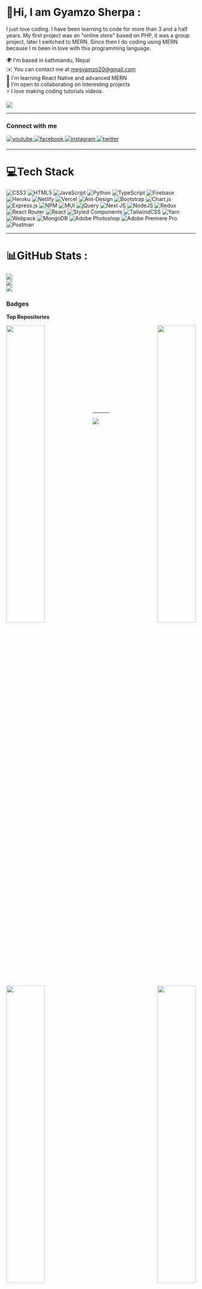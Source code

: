 # 💫Hi, I am Gyamzo Sherpa :
I just love coding. I have been learning to code for more than 3 and a half years. My first project was an "online store" based on PHP, it was a group project, later I switched to MERN. Since then I do coding using MERN because I m been in love with this programming language.

🌍  I'm based in kathmandu, Nepal <br/>
✉️  You can contact me at megyamzo20@gmail.com <br/>
🧠  I'm learning React Native and advanced MERN <br/>
🤝  I'm open to collaborating on Interesting projects <br/>
⚡  I love making coding tutorials videos.<br/>

<a href="https://www.github.com/gyamzosherpa" target="_blank" rel="noreferrer"><img
                  src="https://img.shields.io/github/followers/gyamzosherpa?logo=github&style=for-the-badge&color=84cc16&labelColor=581c87" /></a><br/>
                  <hr/>
                  
 <div align="left">
 <h3>Connect with me</h3>
<a href="https://www.youtube.com/channel/UCFnf2HwF3MgTJDl2vcc4DNw" target="_blank">
<img src=https://img.shields.io/badge/youtube-%23EE4831.svg?&style=for-the-badge&logo=youtube&logoColor=white alt=youtube style="margin-bottom: 5px;" />
</a>
<a href="https://www.facebook.com//gyamzo117/" target="_blank">
<img src=https://img.shields.io/badge/facebook-%232E87FB.svg?&style=for-the-badge&logo=facebook&logoColor=white alt=facebook style="margin-bottom: 5px;" />
</a>
<a href="https://www.instagram.com/gyamzo_sherpa/" target="_blank">
<img src=https://img.shields.io/badge/instagram-%23000000.svg?&style=for-the-badge&logo=instagram&logoColor=white alt=instagram style="margin-bottom: 5px;" />
</a>
<a href="https://twitter.com/MrGyamzo" target="_blank">
<img src=https://img.shields.io/badge/twitter-%2300acee.svg?&style=for-the-badge&logo=twitter&logoColor=white alt=twitter style="margin-bottom: 5px;" />
</a>  
</div> 
<hr/>


# 💻Tech Stack
![CSS3](https://img.shields.io/badge/css3-%231572B6.svg?style=for-the-badge&logo=css3&logoColor=white) ![HTML5](https://img.shields.io/badge/html5-%23E34F26.svg?style=for-the-badge&logo=html5&logoColor=white) ![JavaScript](https://img.shields.io/badge/javascript-%23323330.svg?style=for-the-badge&logo=javascript&logoColor=%23F7DF1E) ![Python](https://img.shields.io/badge/python-3670A0?style=for-the-badge&logo=python&logoColor=ffdd54) ![TypeScript](https://img.shields.io/badge/typescript-%23007ACC.svg?style=for-the-badge&logo=typescript&logoColor=white) ![Firebase](https://img.shields.io/badge/firebase-%23039BE5.svg?style=for-the-badge&logo=firebase) ![Heroku](https://img.shields.io/badge/heroku-%23430098.svg?style=for-the-badge&logo=heroku&logoColor=white) ![Netlify](https://img.shields.io/badge/netlify-%23000000.svg?style=for-the-badge&logo=netlify&logoColor=#00C7B7) ![Vercel](https://img.shields.io/badge/vercel-%23000000.svg?style=for-the-badge&logo=vercel&logoColor=white) ![Ant-Design](https://img.shields.io/badge/-AntDesign-%230170FE?style=for-the-badge&logo=ant-design&logoColor=white) ![Bootstrap](https://img.shields.io/badge/bootstrap-%23563D7C.svg?style=for-the-badge&logo=bootstrap&logoColor=white) ![Chart.js](https://img.shields.io/badge/chart.js-F5788D.svg?style=for-the-badge&logo=chart.js&logoColor=white) ![Express.js](https://img.shields.io/badge/express.js-%23404d59.svg?style=for-the-badge&logo=express&logoColor=%2361DAFB) ![NPM](https://img.shields.io/badge/NPM-%23000000.svg?style=for-the-badge&logo=npm&logoColor=white) ![MUI](https://img.shields.io/badge/MUI-%230081CB.svg?style=for-the-badge&logo=material-ui&logoColor=white) ![jQuery](https://img.shields.io/badge/jquery-%230769AD.svg?style=for-the-badge&logo=jquery&logoColor=white) ![Next JS](https://img.shields.io/badge/Next-black?style=for-the-badge&logo=next.js&logoColor=white) ![NodeJS](https://img.shields.io/badge/node.js-6DA55F?style=for-the-badge&logo=node.js&logoColor=white) ![Redux](https://img.shields.io/badge/redux-%23593d88.svg?style=for-the-badge&logo=redux&logoColor=white) ![React Router](https://img.shields.io/badge/React_Router-CA4245?style=for-the-badge&logo=react-router&logoColor=white) ![React](https://img.shields.io/badge/react-%2320232a.svg?style=for-the-badge&logo=react&logoColor=%2361DAFB) ![Styled Components](https://img.shields.io/badge/styled--components-DB7093?style=for-the-badge&logo=styled-components&logoColor=white) ![TailwindCSS](https://img.shields.io/badge/tailwindcss-%2338B2AC.svg?style=for-the-badge&logo=tailwind-css&logoColor=white) ![Yarn](https://img.shields.io/badge/yarn-%232C8EBB.svg?style=for-the-badge&logo=yarn&logoColor=white) ![Webpack](https://img.shields.io/badge/webpack-%238DD6F9.svg?style=for-the-badge&logo=webpack&logoColor=black) ![MongoDB](https://img.shields.io/badge/MongoDB-%234ea94b.svg?style=for-the-badge&logo=mongodb&logoColor=white) ![Adobe Photoshop](https://img.shields.io/badge/adobephotoshop-%2331A8FF.svg?style=for-the-badge&logo=adobephotoshop&logoColor=white) ![Adobe Premiere Pro](https://img.shields.io/badge/Adobe%20Premiere%20Pro-9999FF.svg?style=for-the-badge&logo=Adobe%20Premiere%20Pro&logoColor=white) ![Postman](https://img.shields.io/badge/Postman-FF6C37?style=for-the-badge&logo=postman&logoColor=white)

<hr/>

# 📊GitHub Stats :
![](https://github-readme-stats.vercel.app/api?username=gyamzosherpa&theme=radical&hide_border=false&include_all_commits=false&count_private=false)<br/>
![](https://github-readme-streak-stats.herokuapp.com/?user=gyamzosherpa&theme=radical&hide_border=false)<br/>
![](https://github-readme-stats.vercel.app/api/top-langs/?username=gyamzosherpa&theme=radical&hide_border=false&include_all_commits=false&count_private=false&layout=compact)

### Badges

<b>Top Repositories</b>

<div width="100%" align="center"><a href="https://github.com/gyamzosherpa/MERN-Bootstrap" align="left"><img align="left" width="45%" src="https://github-readme-stats.vercel.app/api/pin/?username=gyamzosherpa&repo=MERN-Bootstrap&title_color=0891b2&text_color=ffffff&icon_color=0891b2&bg_color=0f172a&hide_border=true&locale=en" /></a><a href="https://github.com/gyamzosherpa/materialUI_App" align="right"><img align="right" width="45%" src="https://github-readme-stats.vercel.app/api/pin/?username=gyamzosherpa&repo=materialUI_App&title_color=0891b2&text_color=ffffff&icon_color=0891b2&bg_color=0f172a&hide_border=true&locale=en" /></a></div><br /><br /><br /><br /><br /><br /><br />

<br /><br /><br /><br /><br />

<div width="100%" align="center"><a href="https://github.com/gyamzosherpa/twitter-clone" align="left"><img align="left" width="45%" src="https://github-readme-stats.vercel.app/api/pin/?username=gyamzosherpa&repo=twitter-clone&title_color=0891b2&text_color=ffffff&icon_color=0891b2&bg_color=0f172a&hide_border=true&locale=en" /></a><a href="https://github.com/gyamzosherpa/FoodDEliveryApp" align="right"><img align="right" width="45%" src="https://github-readme-stats.vercel.app/api/pin/?username=gyamzosherpa&repo=FoodDEliveryApp&title_color=0891b2&text_color=ffffff&icon_color=0891b2&bg_color=0f172a&hide_border=true&locale=en" /></a></div>

---
[![](https://visitcount.itsvg.in/api?id=gyamzosherpa&icon=0&color=0)](https://visitcount.itsvg.in)


